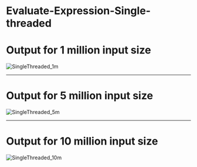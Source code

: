# Evaluate-Expression-Single-threaded

# Output for 1 million input size

   ![SingleThreaded_1m](https://user-images.githubusercontent.com/42229671/148554540-e773b47d-ceac-4aea-a7e9-5ea3414aebdc.png)



-----------------------------------------------------------------------------------------------------------------------------------------------


# Output for 5 million input size
      
![SingleThreaded_5m](https://user-images.githubusercontent.com/42229671/148554591-f1ce3fdc-2c41-4e01-9cf1-288451169347.png)

------------------------------------------------------------------------------------------------------------------------------------------------


# Output for 10 million input size

![SingleThreaded_10m](https://user-images.githubusercontent.com/42229671/148554624-ffc19403-161e-488e-8ece-3b05a8b8fb17.png)

